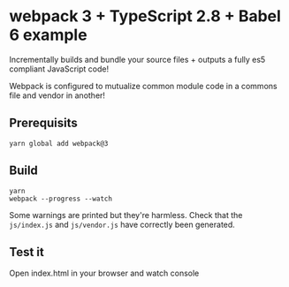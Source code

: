 # webpack 3 + TypeScript 2.8 + Babel 6 example

Incrementally builds and bundle your source files + outputs a fully es5 compliant JavaScript code!

Webpack is configured to mutualize common module code in a commons file and vendor in another!

## Prerequisits
```
yarn global add webpack@3
```

## Build
```
yarn
webpack --progress --watch
```
Some warnings are printed but they're harmless. Check that the `js/index.js` and `js/vendor.js` have correctly been generated.

## Test it
Open index.html in your browser and watch console

